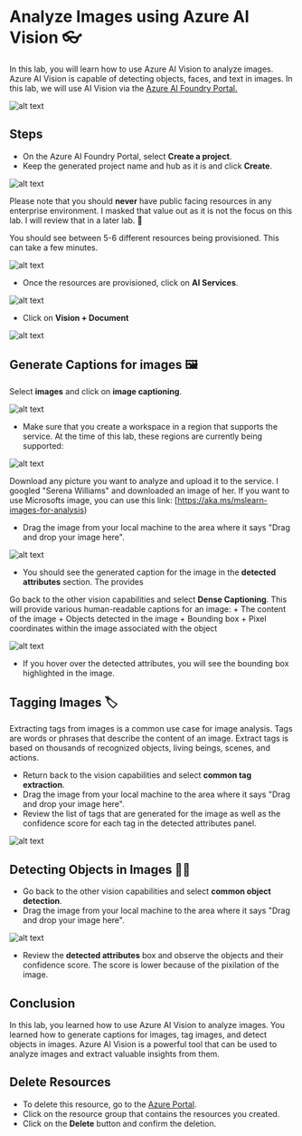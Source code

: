 # Analyze Images using Azure AI Vision 👓

In this lab, you will learn how to use Azure AI Vision to analyze images. Azure AI Vision is capable of detecting objects, faces, and text in images. In this lab, we will use AI Vision via the [Azure AI Foundry Portal.](https://ai.azure.com/?azure-portal=true&tid=d97e86c8-9d1d-450c-acd1-adbb4f956aa7)

![alt text](https://i.imgur.com/JeAeXhH.png)

## Steps

+ On the Azure AI Foundry Portal, select **Create a project**.
+ Keep the generated project name and hub as it is and click **Create**.

![alt text](https://i.imgur.com/vsZLUTN.png)

Please note that you should **never** have public facing resources in any enterprise environment. I masked that value out as it is not the focus on this lab. I will review that in a later lab. 📝

You should see between 5-6 different resources being provisioned. This can take a few minutes.

![alt text](https://i.imgur.com/EV0LRIh.png)

+ Once the resources are provisioned, click on **AI Services**.

![alt text](https://i.imgur.com/IalA99D.png)

+ Click on **Vision + Document**

![alt text](https://i.imgur.com/NzXGEUl.png)

## Generate Captions for images 🖼️
Select **images** and click on **image captioning**.


![alt text](https://i.imgur.com/fVfxk0v.png)

+ Make sure that you create a workspace in a region that supports the service. At the time of this lab, these regions are currently being supported:

![alt text](https://i.imgur.com/iS3fMcL.png)

Download any picture you want to analyze and upload it to the service. I googled "Serena Williams" and downloaded an image of her. If you want to use Microsofts image, you can use this link: [https://aka.ms/mslearn-images-for-analysis)

+ Drag the image from your local machine to the area where it says "Drag and drop your image here".

![alt text](https://i.imgur.com/AFxweEP.png)

+ You should see the generated caption for the image in the **detected attributes** section. The provides

Go back to the other vision capabilities and select **Dense Captioning**. This will provide various human-readable captions for an image:
    + The content of the image
    + Objects detected in the image
    + Bounding box
    + Pixel coordinates within the image associated with the object

![alt text](https://i.imgur.com/81M179A.png)

+ If you hover over the detected attributes, you will see the bounding box highlighted in the image.

## Tagging Images 🏷️

Extracting tags from images is a common use case for image analysis. Tags are words or phrases that describe the content of an image. Extract tags is based on thousands of recognized objects, living beings, scenes, and actions.

+ Return back to the vision capabilities and select **common tag extraction**.
+ Drag the image from your local machine to the area where it says "Drag and drop your image here".
+ Review the list of tags that are generated for the image as well as the confidence score for each tag in the detected attributes panel. 

![alt text](https://i.imgur.com/JOrEErv.png)


## Detecting Objects in Images 🕵️‍♂️

+ Go back to the other vision capabilities and select **common object detection**.
+ Drag the image from your local machine to the area where it says "Drag and drop your image here".

![alt text](blob:https://imgur.com/de852747-5166-40ae-9086-43351eb4317d)

+ Review the **detected attributes** box and observe the objects and their confidence score. The score is lower because of the pixilation of the image. 

## Conclusion

In this lab, you learned how to use Azure AI Vision to analyze images. You learned how to generate captions for images, tag images, and detect objects in images. Azure AI Vision is a powerful tool that can be used to analyze images and extract valuable insights from them.

## Delete Resources

+ To delete this resource, go to the [Azure Portal](https://portal.azure.com/). 
+ Click on the resource group that contains the resources you created.
+ Click on the **Delete** button and confirm the deletion.
